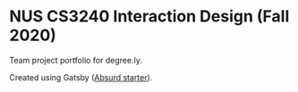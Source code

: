 # NUS CS3240 Interaction Design (Fall 2020)

Team project portfolio for degree.ly.

Created using Gatsby ([Absurd starter](https://gatsby-absurd.vercel.app/)).

